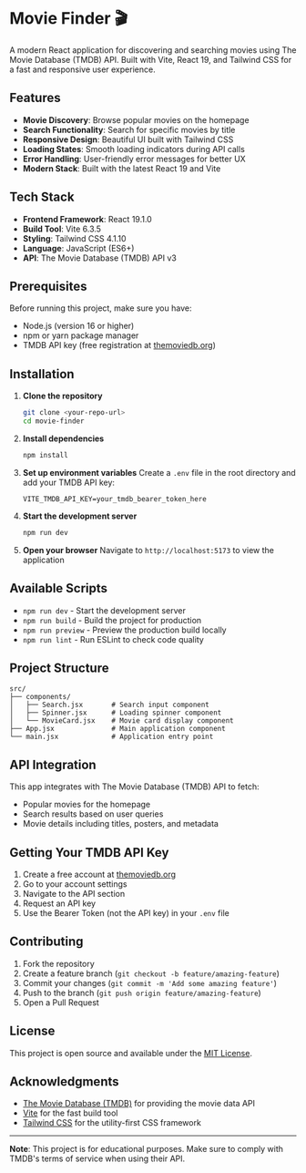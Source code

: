 # Movie Finder 🎬

A modern React application for discovering and searching movies using The Movie Database (TMDB) API. Built with Vite, React 19, and Tailwind CSS for a fast and responsive user experience.

## Features

- **Movie Discovery**: Browse popular movies on the homepage
- **Search Functionality**: Search for specific movies by title
- **Responsive Design**: Beautiful UI built with Tailwind CSS
- **Loading States**: Smooth loading indicators during API calls
- **Error Handling**: User-friendly error messages for better UX
- **Modern Stack**: Built with the latest React 19 and Vite

## Tech Stack

- **Frontend Framework**: React 19.1.0
- **Build Tool**: Vite 6.3.5
- **Styling**: Tailwind CSS 4.1.10
- **Language**: JavaScript (ES6+)
- **API**: The Movie Database (TMDB) API v3

## Prerequisites

Before running this project, make sure you have:

- Node.js (version 16 or higher)
- npm or yarn package manager
- TMDB API key (free registration at [themoviedb.org](https://www.themoviedb.org/))

## Installation

1. **Clone the repository**
   ```bash
   git clone <your-repo-url>
   cd movie-finder
   ```

2. **Install dependencies**
   ```bash
   npm install
   ```

3. **Set up environment variables**
   Create a `.env` file in the root directory and add your TMDB API key:
   ```env
   VITE_TMDB_API_KEY=your_tmdb_bearer_token_here
   ```

4. **Start the development server**
   ```bash
   npm run dev
   ```

5. **Open your browser**
   Navigate to `http://localhost:5173` to view the application

## Available Scripts

- `npm run dev` - Start the development server
- `npm run build` - Build the project for production
- `npm run preview` - Preview the production build locally
- `npm run lint` - Run ESLint to check code quality

## Project Structure

```
src/
├── components/
│   ├── Search.jsx       # Search input component
│   ├── Spinner.jsx      # Loading spinner component
│   └── MovieCard.jsx    # Movie card display component
├── App.jsx              # Main application component
└── main.jsx             # Application entry point
```

## API Integration

This app integrates with The Movie Database (TMDB) API to fetch:
- Popular movies for the homepage
- Search results based on user queries
- Movie details including titles, posters, and metadata

## Getting Your TMDB API Key

1. Create a free account at [themoviedb.org](https://www.themoviedb.org/)
2. Go to your account settings
3. Navigate to the API section
4. Request an API key
5. Use the Bearer Token (not the API key) in your `.env` file

## Contributing

1. Fork the repository
2. Create a feature branch (`git checkout -b feature/amazing-feature`)
3. Commit your changes (`git commit -m 'Add some amazing feature'`)
4. Push to the branch (`git push origin feature/amazing-feature`)
5. Open a Pull Request

## License

This project is open source and available under the [MIT License](LICENSE).

## Acknowledgments

- [The Movie Database (TMDB)](https://www.themoviedb.org/) for providing the movie data API
- [Vite](https://vitejs.dev/) for the fast build tool
- [Tailwind CSS](https://tailwindcss.com/) for the utility-first CSS framework

---

**Note**: This project is for educational purposes. Make sure to comply with TMDB's terms of service when using their API.
